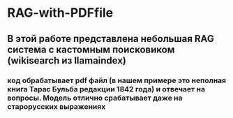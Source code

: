 # RAG-with-PDFfile

## В этой работе представлена небольшая RAG система с кастомным поисковиком (wikisearch из llamaindex)

### код обрабатывает pdf файл (в нашем примере это неполная книга Тарас Бульба редакции 1842 года) и отвечает на вопросы. Модель отлично срабатывает даже на старорусских выражениях
